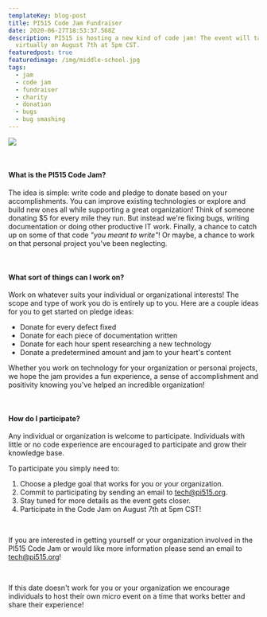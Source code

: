 ```yaml
---
templateKey: blog-post
title: PI515 Code Jam Fundraiser
date: 2020-06-27T18:53:37.568Z
description: PI515 is hosting a new kind of code jam! The event will take place
  virtually on August 7th at 5pm CST.
featuredpost: true
featuredimage: /img/middle-school.jpg
tags:
  - jam
  - code jam
  - fundraiser
  - charity
  - donation
  - bugs
  - bug smashing
---
```

![](/img/middle-school.jpg)

<br>



#### What is the PI515 Code Jam?

The idea is simple: write code and pledge to donate based on your accomplishments. You can improve existing technologies or explore and build new ones all while supporting a great organization! Think of someone donating $5 for every mile they run. But instead we're fixing bugs, writing documentation or doing other productive IT work. Finally, a chance to catch up on some of that code *"you meant to write"*! Or maybe, a chance to work on that personal project you've been neglecting.

<br>

#### What sort of things can I work on?

Work on whatever suits your individual or organizational interests! The scope and type of work you do is entirely up to you. Here are a couple ideas for you to get started on pledge ideas:

* Donate for every defect fixed
* Donate for each piece of documentation written
* Donate for each hour spent researching a new technology
* Donate a predetermined amount and jam to your heart's content

Whether you work on technology for your organization or personal projects, we hope the jam provides a fun experience, a sense of accomplishment and positivity knowing you've helped an incredible organization!

<br>

#### How do I participate?

Any individual or organization is welcome to participate. Individuals with little or no code experience are encouraged to participate and grow their knowledge base.

To participate you simply need to: 

1. Choose a pledge goal that works for you or your organization.
2. Commit to participating by sending an email to  [tech@pi515.org](mailto:tech@pi515.org).
3. Stay tuned for more details as the event gets closer.
4. Participate in the Code Jam on August 7th at 5pm CST!

<br>

If you are interested in getting yourself or your organization involved in the PI515 Code Jam or would like more information please send an email to [tech@pi515.org](mailto:tech@pi515.org)!

<br>

If this date doesn't work for you or your organization we encourage individuals to host their own micro event on a time that works better and share their experience!